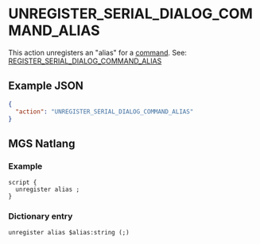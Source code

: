 # UNREGISTER_SERIAL_DIALOG_COMMAND_ALIAS

This action unregisters an "alias" for a [command](commands). See: [REGISTER_SERIAL_DIALOG_COMMAND_ALIAS](#register_serial_dialog_alias)

## Example JSON

```json
{
  "action": "UNREGISTER_SERIAL_DIALOG_COMMAND_ALIAS"
}
```

## MGS Natlang

### Example

```mgs
script {
  unregister alias ;
}
```

### Dictionary entry

```
unregister alias $alias:string (;)
```
